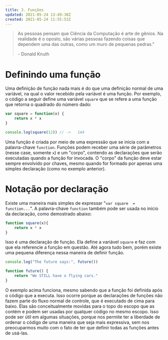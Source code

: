 ```yaml
---
title: 3. Funções
updated: 2021-05-24 13:49:38Z
created: 2021-05-24 11:55:53Z
---
```


> As pessoas pensam que Ciência da Computação é arte de gênios. Na realidade é o oposto, são várias pessoas fazendo coisas que dependem uma das outras, como um muro de pequenas pedras." 
> 
> \- Donald Knuth

# Definindo uma função

Uma definição de função nada mais é do que uma definição normal de uma variável, na qual o valor recebido pela variável é uma função. Por exemplo, o código a seguir define uma variável `square` que se refere a uma função que retorna o quadrado do número dado:

```js
var square = function(x) {	
    return x * x
}

console.log(square(12))	// ->	144
```

Uma função é criada por meio de uma expressão que se inicia com a palavra-chave `function`. Funções podem receber uma série de parâmetros (nesse case, somente `x`) e um "corpo", contendo as declarações que serão executadas quando a função for invocada. O "corpo" da função deve estar sempre envolvido por chaves, mesmo quando for formado por apenas uma simples declaração (como no exemplo anterior).

# Notação por declaração

Existe uma maneira mais simples de expressar "`var square  = function...`". A palavra-chave `function` também pode ser usada no início da declaração, como demostrado abaixo:

```js
function square(x){
    return x * x
}
```

Isso é uma declaração de função. Ela define a variável `square` e faz com que ela referencie a função em questão. Até agora tudo bem, porém existe uma pequena diferença nessa maneira de definir função. 

```js
console.log("The future says:", future())

function future() {
    return "We STILL have o flying cars."
}
```

O exemplo acima funciona, mesmo sabendo que a função foi definida após o código que a executa. Isso ocorre porque as declarações de funções não fazem parte do fluxo normal de controle, que é executado de cima para baixo. Elas são conceitualmente movidas para o topo do escopo que as contém e podem ser usadas por qualquer código no mesmo escopo. Isso pode ser útil em algumas situações, porque nos permite ter a liberdade de ordenar o código de uma maneira que seja mais expressiva, sem nos preocuparmos muito com o fato de ter que definir todas as funções antes de usá-las.
